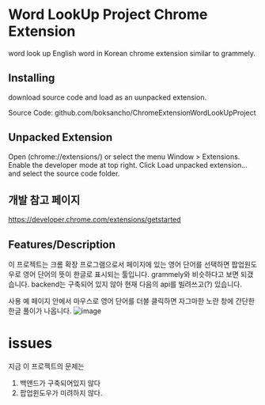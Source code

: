 # Word LookUp Project Chrome Extension 
word look up English word in Korean chrome extension similar to grammely.


## Installing
download source code and load as an uunpacked extension.

Source Code: github.com/boksancho/ChromeExtensionWordLookUpProject

## Unpacked Extension
Open (chrome://extensions/) or select the menu Window > Extensions.
Enable the developer mode at top right.
Click Load unpacked extension... and select the source code folder.

## 개발 참고 페이지
https://developer.chrome.com/extensions/getstarted

## Features/Description
이 프로젝트는 크롬 확장 프로그램으로서 페이지에 있는 영어 단어를 선택하면 팝업원도우로 영어 단어의 뜻이 한글로 표시되는 툴입니다. grammely와 비슷하다고 보면 되갰습니다.
backend는 구축되어 있지 않아 현재 다음의 api를 빌려쓰고(?) 있습니다.


사용 예
페이지 안에서 마우스로 영어 단어를 더블 클릭하면 자그마한 노란 창에 간단한 한글 풀이가 나옵니다.
![image](https://user-images.githubusercontent.com/436079/57021921-d31e2c00-6bea-11e9-9e97-d29a3b1165b7.png)

# issues

지금 이 프로젝트의 문제는
1. 백앤드가 구축되어있지 않다
2. 팝업윈도우가 미려하지 않다.
